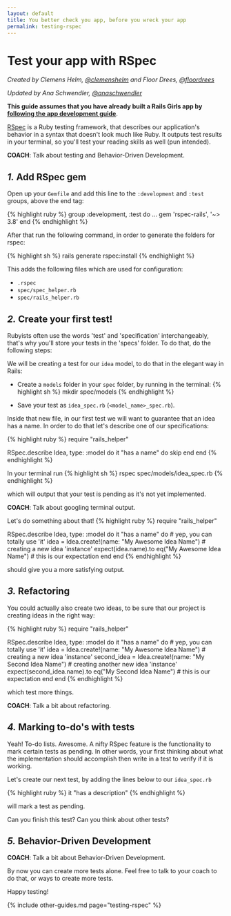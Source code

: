 ```yaml
---
layout: default
title: You better check you app, before you wreck your app
permalink: testing-rspec
---
```


# Test your app with RSpec

*Created by Clemens Helm, [@clemenshelm](https://twitter.com/clemenshelm) and Floor Drees, [@floordrees](https://twitter.com/floordrees)*

*Updated by Ana Schwendler, [@anaschwendler](https://twitter.com/anaschwendler)*

**This guide assumes that you have already built a Rails Girls app by** [**following the app development guide**](/app).

[RSpec](https://github.com/rspec/rspec-rails) is a Ruby testing framework, that describes our application's behavior in a syntax that doesn't look much like Ruby. It outputs test results in your terminal, so you'll test your reading skills as well (pun intended).

__COACH__: Talk about testing and Behavior-Driven Development.

## *1.* Add RSpec gem

Open up your `Gemfile` and add this line to the `:development` and `:test` groups, above the end tag:

{% highlight ruby %}
group :development, :test do
  ...
  gem 'rspec-rails', '~> 3.8'
end
{% endhighlight %}


After that run the following command, in order to generate the folders for rspec:

{% highlight sh %}
rails generate rspec:install
{% endhighlight %}


This adds the following files which are used for configuration:

- `.rspec`
- `spec/spec_helper.rb`
- `spec/rails_helper.rb`

## *2.* Create your first test!

Rubyists often use the words 'test' and 'specification' interchangeably, that's why you'll store your tests in the 'specs' folder.
To do that, do the following steps:

We will be creating a test for our `idea` model, to do that in the elegant way in Rails:

* Create a `models` folder in your `spec` folder, by running in the terminal:
{% highlight sh %}
mkdir spec/models
{% endhighlight %}

* Save your test as `idea_spec.rb` (`<model_name>_spec.rb`).

Inside that new file, in our first test we will want to guarantee that an idea has a name. In order to do that let's describe one of our specifications:

{% highlight ruby %}
require "rails_helper"

RSpec.describe Idea, type: :model do
  it "has a name" do
    skip
  end
end
{% endhighlight %}

In your terminal run
{% highlight sh %}
rspec spec/models/idea_spec.rb
{% endhighlight %}

which will output that your test is pending as it's not yet implemented.

__COACH__: Talk about googling terminal output.

Let's do something about that!
{% highlight ruby %}
require "rails_helper"

RSpec.describe Idea, type: :model do
  it "has a name" do # yep, you can totally use 'it'
    idea = Idea.create!(name: "My Awesome Idea Name") # creating a new idea 'instance'
    expect(idea.name).to eq("My Awesome Idea Name") # this is our expectation
  end
end
{% endhighlight %}

should give you a more satisfying output.

## *3.* Refactoring

You could actually also create two ideas, to be sure that our project is creating ideas in the right way:

{% highlight ruby %}
require "rails_helper"

RSpec.describe Idea, type: :model do
  it "has a name" do # yep, you can totally use 'it'
    idea = Idea.create!(name: "My Awesome Idea Name") # creating a new idea 'instance'
    second_idea = Idea.create!(name: "My Second Idea Name") # creating another new idea 'instance'
    expect(second_idea.name).to eq("My Second Idea Name") # this is our expectation
  end
end
{% endhighlight %}

which test more things.

__COACH__: Talk a bit about refactoring.

## *4.* Marking to-do's with tests

Yeah! To-do lists. Awesome.
A nifty RSpec feature is the functionality to mark certain tests as pending. In other words, your first thinking about what the implementation should accomplish then write in a test to verify if it is working.

Let's create our next test, by adding the lines below to our `idea_spec.rb`

{% highlight ruby %}
it "has a description"
{% endhighlight %}

will mark a test as pending.

Can you finish this test? Can you think about other tests?

## *5.* Behavior-Driven Development
__COACH__: Talk a bit about Behavior-Driven Development.

By now you can create more tests alone. Feel free to talk to your coach to do that, or ways to create more tests.

Happy testing!

{% include other-guides.md page="testing-rspec" %}
